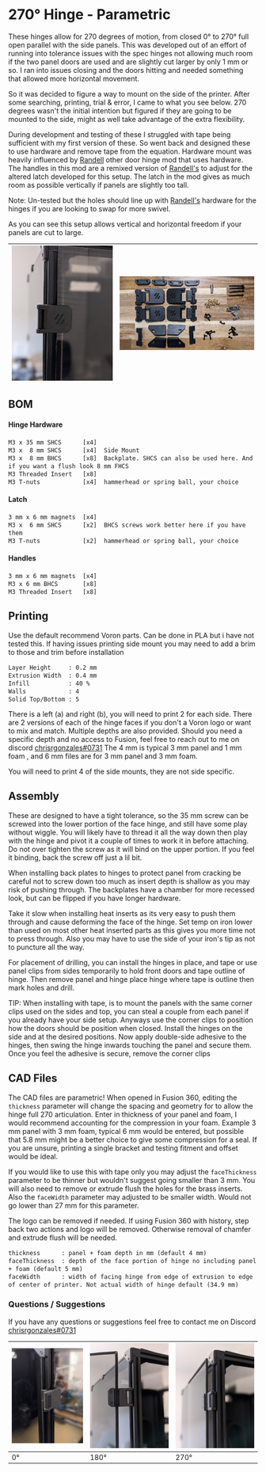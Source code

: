 # 270° Hinge - Parametric

These hinges allow for 270 degrees of motion, from closed 0° to 270° full open parallel with the side panels. This was 
developed out of an effort of running into tolerance issues with the spec hinges not allowing much room if the two panel 
doors are used and are slightly cut larger by only 1 mm or so. I ran into issues closing and the doors hitting and needed 
something that allowed more horizontal movement.

So it was decided to figure a way to mount on the side of the printer. After some searching, printing, trial &amp; error, 
I came to what you see below. 270 degrees wasn't the initial intention but figured if they are going to be mounted to the side, 
might as well take advantage of the extra flexibility.

During development and testing of these I struggled with tape being sufficient with my first version of these. So went back
and designed these to use hardware and remove tape from the equation. Hardware mount was heavily influenced by 
[Randell](https://github.com/VoronDesign/VoronUsers/tree/master/printer_mods/randell/Door_Hinges) other door hinge mod 
that uses hardware. The handles in this mod are a remixed version of 
[Randell's](https://github.com/VoronDesign/VoronUsers/tree/master/printer_mods/randell/Door_Hinges) to adjust for the 
altered latch developed for this setup. The latch in the mod gives as much room as possible vertically if panels are
slightly too tall.

Note: Un-tested but the holes should line up with [Randell's](https://github.com/VoronDesign/VoronUsers/tree/master/printer_mods/randell/Door_Hinges)
hardware for the hinges if you are looking to swap for more swivel.

As you can see this setup allows vertical and horizontal freedom if your panels are cut to large.

![installed](Images/installed-0-closed.jpg) | ![PARTS](Images/parts.jpg)
--- | ---

## BOM

#### Hinge Hardware
```
M3 x 35 mm SHCS      [x4]
M3 x  8 mm SHCS      [x4]  Side Mount
M3 x  8 mm BHCS      [x8]  Backplate. SHCS can also be used here. And if you want a flush look 8 mm FHCS
M3 Threaded Insert   [x8]
M3 T-nuts            [x4]  hammerhead or spring ball, your choice
```

#### Latch
```
3 mm x 6 mm magnets  [x4]
M3 x  6 mm SHCS      [x2]  BHCS screws work better here if you have them
M3 T-nuts            [x2]  hammerhead or spring ball, your choice
```

#### Handles
```
3 mm x 6 mm magnets  [x4]
M3 x 6 mm BHCS       [x8]
M3 Threaded Insert   [x8]
```

## Printing
Use the default recommend Voron parts. Can be done in PLA but i have not tested this. If having issues printing side mount
you may need to add a brim to those and trim before installation

```
Layer Height     : 0.2 mm 
Extrusion Width  : 0.4 mm
Infill           : 40 %
Walls            : 4
Solid Top/Bottom : 5  
```
There is a left (a) and right (b), you will need to print 2 for each side. There are 2 versions of each of the hinge faces
if you don't a Voron logo or want to mix and match. Multiple depths are also provided. Should you need a specific 
depth and no access to Fusion, feel free to reach out to me on discord [chrisrgonzales#0731](https://discord.com/users/chrisrgonzales#0731) 
The 4 mm is typical 3 mm panel and 1 mm foam , and 6 mm files are for 3 mm panel and 3 mm foam.

You will need to print 4 of the side mounts, they are not side specific.

## Assembly
These are designed to have a tight tolerance, so the 35 mm screw can be screwed into the lower portion of the face hinge, 
and still have some play without wiggle. You will likely have to thread it all the way down then play with the hinge and 
pivot it a couple of times to work it in before attaching. Do not over tighten the screw as it will bind on the upper portion. 
If you feel it binding, back the screw off just a lil bit.

When installing back plates to hinges to protect panel from cracking be careful not to screw down too much as insert depth 
is shallow as you may risk of pushing through. The backplates have a chamber for more recessed look, but can be flipped 
if you have longer hardware.

Take it slow when installing heat inserts as its very easy to push them through and cause deforming the face of the hinge.
Set temp on iron lower than used on most other heat inserted parts as this gives you more time not to press through. Also 
you may have to use the side of your iron's tip as not to puncture all the way.

For placement of drilling, you can install the hinges in place, and tape or use panel clips from sides temporarily to hold
front doors and tape outline of hinge. Then remove panel and hinge place hinge where tape is outline then mark holes and drill.

TIP: When installing with tape, is to mount the panels with the same corner clips used on the sides and top, you can steal 
a couple from each panel if you already have your side setup. Anyways use the corner clips to position how the doors 
should be position when closed. Install the hinges on the side and at the desired positions. Now apply double-side adhesive 
to the hinges, then swing the hinge inwards touching the panel and secure them. Once you feel the adhesive is secure, remove 
the corner clips

## CAD Files

The CAD files are parametric! When opened in Fusion 360, editing the `thickness` parameter will change the spacing and 
geometry for to allow the hinge full 270 articulation. Enter in thickness of your panel and foam, I would recommend 
accounting for the compression in your foam. Example 3 mm panel with 3 mm foam, typical 6 mm would be entered, but possible
that 5.8 mm might be a better choice to give some compression for a seal. If you are unsure, printing a single bracket and
testing fitment and offset would be ideal.

If you would like to use this with tape only you may adjust the `faceThickness` parameter to be thinner but wouldn't 
suggest going smaller than 3 mm. You will also need to remove or extrude flush the holes for the brass inserts. Also the
`faceWidth` parameter may adjusted to be smaller width. Would not go lower than 27 mm for this parameter.

The logo can be removed if needed. If using Fusion 360 with history, step back two actions and logo will be removed. 
Otherwise removal of chamfer and extrude flush will be needed.

```
thickness      : panel + foam depth in mm (default 4 mm)
faceThickness  : depth of the face portion of hinge no including panel + foam (default 5 mm)
faceWidth      : width of facing hinge from edge of extrusion to edge of center of printer. Not actual width of hinge default (34.9 mm)

```

### Questions / Suggestions
If you have any questions or suggestions feel free to contact me on Discord [chrisrgonzales#0731](https://discord.com/users/chrisrgonzales#0731)

![](Images/installed-close.jpg)  |  ![](Images/installed-180.jpg) |  ![](Images/installed-270.jpg)
 --- | --- | ---
 0° |  180° |  270°